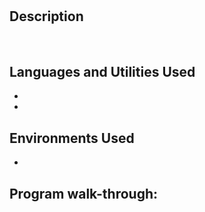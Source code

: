 <h1></h1>


<h2>Description</h2>


<br />


<h2>Languages and Utilities Used</h2>

- <b></b> 
- <b></b>

<h2>Environments Used </h2>

- <b></b> 

<h2>Program walk-through:</h2>

<!--
<p align="center">
TITLE HERE: <br/>
<img src="URL HERE" height="80%" width="80%" alt="Steps"/>
<br />
<br />
:  <br/>
<img src="" height="80%" width="80%" alt=""/>
<br />
<br />
: <br/>
<img src="" height="80%" width="80%" alt=""/>
<br />
<br />
:  <br/>
<img src="" height="80%" width="80%" alt=""/>
<br />
<br />
:  <br/>
<img src="" height="80%" width="80%" alt=""/>
<br />
<br />
:  <br/>
<img src="" height="80%" width="80%" alt=""/>
<br />
<br />
:  <br/>
<img src="" height="80%" width="80%" alt=""/>
</p>
-->

<!--
 ```diff
- text in red
+ text in green
! text in orange
# text in gray
@@ text in purple (and bold)@@
```
--!>
